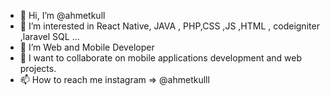 - 👋 Hi, I’m @ahmetkull 
- 👀 I’m interested in React Native, JAVA , PHP,CSS ,JS ,HTML , codeigniter ,laravel SQL ...
- 🌱 I’m Web and Mobile Developer 
- 💞️ I want to collaborate on mobile applications development and web projects.
- 📫 How to reach me instagram => @ahmetkulll 

<!---
ahmetkull/ahmetkull is a ✨ special ✨ repository because its `README.md` (this file) appears on your GitHub profile.
You can click the Preview link to take a look at your changes.
--->
